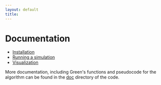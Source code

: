 ```yaml
---
layout: default
title:
---
```



Documentation
=============

* [Installation](/installation)
* [Running a simulation](/simulation)
* [Visualization](/visualization)

More documentation, including Green's functions and pseudocode for the 
algorithm can be found in the [doc](http://github.com/gfrd/gfrd/tree/develop/doc") directory of 
the code.


